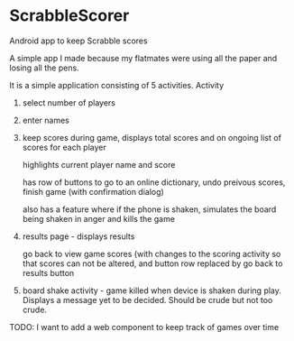 # ScrabbleScorer
Android app to keep Scrabble scores

A simple app I made because my flatmates were using all the paper and losing all the pens.

It is a simple application consisting of 5 activities. 
Activity 
  1) select number of players
  
  2) enter names
  
  3) keep scores during game, displays total scores and on ongoing list of scores for each player
     
     highlights current player name and score
     
     has row of buttons to go to an online dictionary, undo preivous scores, finish game (with confirmation dialog)
     
     also has a feature where if the phone is shaken, simulates the board being shaken in anger and kills the game
  
  4) results page - displays results
  
     go back to view game scores (with changes to the scoring activity so that scores can not be altered, and button row replaced by go back to results button
  
  5) board shake activity - game killed when device is shaken during play. Displays a message yet to be decided. Should be crude but     not too crude.
  
  TODO: I want to add a web component to keep track of games over time
  
